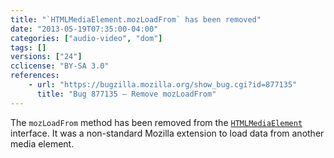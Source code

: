 ```yaml
---
title: "`HTMLMediaElement.mozLoadFrom` has been removed"
date: "2013-05-19T07:35:00-04:00"
categories: ["audio-video", "dom"]
tags: []
versions: ["24"]
cclicense: "BY-SA 3.0"
references:
    - url: "https://bugzilla.mozilla.org/show_bug.cgi?id=877135"
      title: "Bug 877135 – Remove mozLoadFrom"
---
```

The `mozLoadFrom` method has been removed from the [`HTMLMediaElement`](https://developer.mozilla.org/docs/Web/API/HTMLMediaElement) interface. It was a non-standard Mozilla extension to load data from another media element.
